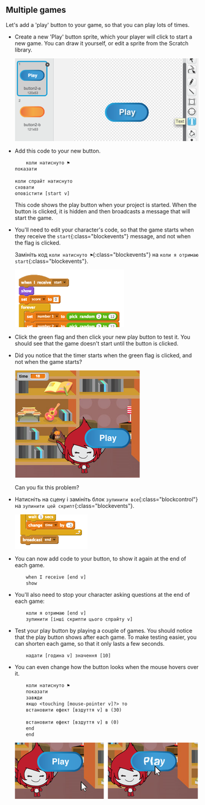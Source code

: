 ## Multiple games

Let's add a 'play' button to your game, so that you can play lots of times.

+ Create a new 'Play' button sprite, which your player will click to start a new game. You can draw it yourself, or edit a sprite from the Scratch library.
    
    ![знімок екрану](images/brain-play.png)

+ Add this code to your new button.
    
    ```blocks
        коли натиснуто ⚑
    показати
    
    коли спрайт натиснуто
    сховати
    оповістити [start v]
    ```
    
    This code shows the play button when your project is started. When the button is clicked, it is hidden and then broadcasts a message that will start the game.

+ You'll need to edit your character's code, so that the game starts when they receive the `start`{:class="blockevents"} message, and not when the flag is clicked.
    
    Замініть код `коли натиснуто ⚑`{:class="blockevents"} на `коли я отримаю start`{:class="blockevents"}.
    
    ![знімок екрану](images/brain-start.png)

+ Click the green flag and then click your new play button to test it. You should see that the game doesn't start until the button is clicked.

+ Did you notice that the timer starts when the green flag is clicked, and not when the game starts?
    
    ![знімок екрану](images/brain-timer-bug.png)
    
    Can you fix this problem?

+ Натисніть на сцену і замініть блок `зупинити все`{:class="blockcontrol"} на `зупинити цей скрипт`{:class="blockevents"}.
    
    ![знімок екрану](images/brain-end.png)

+ You can now add code to your button, to show it again at the end of each game.
    
    ```blocks
        when I receive [end v]
        show
    ```

+ You'll also need to stop your character asking questions at the end of each game:
    
    ```blocks
        коли я отримаю [end v]
        зупинити [інші скрипти цього спрайту v]
    ```

+ Test your play button by playing a couple of games. You should notice that the play button shows after each game. To make testing easier, you can shorten each game, so that it only lasts a few seconds.
    
    ```blocks
        надати [година v] значення [10]
    ```

+ You can even change how the button looks when the mouse hovers over it.
    
    ```blocks
        коли натиснуто ⚑
        показати
        завжди 
        якщо <touching [mouse-pointer v]?> то 
        встановити ефект [вздуття v] в (30)
      
        встановити ефект [вздуття v] в (0)
        end
        end
    ```
    
    ![знімок екрану](images/brain-fisheye.png)